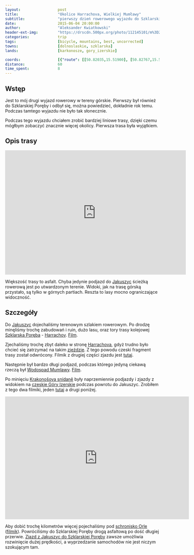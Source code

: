 ```yaml
---
layout:                 post
title:                  "Okolice Harrachova, Wielkiej Mumławy"
subtitle:               "pierwszy dzień rowerowego wyjazdu do Szklarskiej Poręby"
date:                   2015-06-04 20:00:00
author:                 "Aleksander Kwiatkowski"
header-ext-img:         "https://drscdn.500px.org/photo/112145101/m%3D2048/2cce83d51859616ff87792d044045023"
categories:             trip
tags:                   [bicycle, mountains, best, uncorrected]
towns:                  [dolnoslaskie, szklarska]
lands:                  [karkonosze, gory_izerskie]

coords:                 [{"route": [[50.82035,15.51900], [50.82767,15.50330], [50.83109,15.44038], [50.81699,15.43266], [50.78358,15.42382], [50.77071,15.44193], [50.76588,15.50561], [50.80376,15.44596], [50.80728,15.42605]], "type": "bicycle"}]
distance:               60
time_spent:             8
---
```


[route]:                https://www.strava.com/activities/318213614
[wiki-jakuszyce]:       http://pl.wikipedia.org/wiki/Jakuszyce
[wiki-harrachov]:       http://pl.wikipedia.org/wiki/Harrachov
[wiki-mumlawa]:         http://pl.wikipedia.org/wiki/Wodospad_Mumlawy
[wiki-snidane]:         http://cs.wikipedia.org/wiki/Krakono%C5%A1ova_sn%C3%ADdan%C4%9B
[wiki-izery]:           http://pl.wikipedia.org/wiki/G%C3%B3ry_Izerskie
[wiki-orle]:            http://pl.wikipedia.org/wiki/Schronisko_Turystyczne_%E2%80%9EOrle%E2%80%9D
[wiki-szklarska]:       http://pl.wikipedia.org/wiki/Szklarska_Por%C4%99ba

[vimeo-1]:              https://vimeo.com/130132107
[vimeo-2]:              https://vimeo.com/130038345
[vimeo-3]:              https://vimeo.com/130132106
[vimeo-4]:              https://vimeo.com/130132107
[vimeo-5]:              https://vimeo.com/130184788
[vimeo-6]:              https://vimeo.com/130260775
[vimeo-7]:              https://vimeo.com/130305695
[vimeo-8]:              https://vimeo.com/130305696


Wstęp
-----


Jest to mój drugi wyjazd rowerowy w tereny górskie. Pierwszy był również do Szklarskiej
Poręby i odbył się, można powiedzieć, dokładnie rok temu. Podczas tamtego wyjazdu nie było
tak słonecznie.

Podczas tego wyjazdu chciałem zrobić bardziej liniowe trasy, dzięki czemu mógłbym zobaczyć znacznie więcej
okolicy. Pierwsza trasa była wyjątkiem.


Opis trasy
----------

<iframe height='405' width='590' frameborder='0' allowtransparency='true' scrolling='no' src='https://www.strava.com/activities/318213614/embed/bc2dd545b1e7f3976ef0b6d1b1cfef1e9d8574f5'></iframe>

Większość trasy to asfalt. Chyba jedynie podjazd do [Jakuszyc][wiki-jakuszyce] ścieżką rowerową jest po utwardzonym terenie. Widoki,
jak na trasę górską przystało, są tylko w górnych partiach. Reszta to lasy mocno ograniczające widoczność.

Szczegóły
---------

Do [Jakuszyc][wiki-jakuszyce] dojechaliśmy terenowym szlakiem rowerowym. Po drodzę minęliśmy trochę zabudowań
i ruin, dużo lasu, oraz tory trasy kolejowej [Szklarska Poręba][wiki-szklarska] - [Harrachov][wiki-harrachov].
[Film][vimeo-1].



Zjechaliśmy trochę zbyt daleko w stronę [Harrachova][wiki-harrachov], gdyż trudno było chcieć się
zatrzymać na takim [zjeździe][vimeo-2]. Z tego powodu czeski fragment trasy został odwrócony.
Filmik z drugiej części zjazdu jest [tutaj][vimeo-3].


Następnie był bardzo długi podjazd, podczas którego jedyną ciekawą rzeczą
był [Wodospad Mumlawy][wiki-mumlawa]. [Film][vimeo-4].

Po minięciu [Krakonošova snídaně][wiki-snidane] były naprzemiennie
podjazdy i zjazdy z widokiem na [czeskie Góry Izerskie][wiki-izery] podczas
powrotu do Jakuszyc. Zrobiłem z tego dwa filmiki, jeden [tutaj][vimeo-5] a drugi poniżej.

<div class="vimeo"><iframe src='http://player.vimeo.com/video/130184788' width="600" height="400" frameborder="0" webkitAllowFullScreen mozallowfullscreen allowFullScreen> </iframe></div>


Aby dobić trochę kilometrów więcej
pojechaliśmy pod [schronisko Orle][wiki-orle] ([filmik][vimeo-7]). Powróciliśmy do Szklarskiej Poręby drogą asfaltową
po dość długiej przerwie. [Zjazd z Jakuszyc do Szklarskiej Poręby][vimeo-8] zawsze umożliwia rozwinięcie dużej prędkości, a
wyprzedzanie samochodów nie jest niczym szokującym tam.
